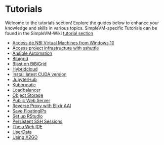 # Tutorials

Welcome to the tutorials section! Explore the guides below to enhance your knowledge and skills in various topics.
SimpleVM-specific Tutorials can be found in the SimpleVM-Wiki [tutorial section]({{extra.simplevm_wiki_link}}Tutorials)


- [Access de.NBI Virtual Machines from Windows 10](Win10_SSH/index.md)
- [Access project infrastructure with sshuttle](Sshuttle/index.md)
- [Ansible Automation](Ansible/index.md)
- [Bibigrid](BiBiGrid/index.md)
- [Blast on BiBiGrid](BlastOnBiBiGrid/index.md)
- [Hybridcloud](Hybridcloud/index.md)
- [Install latest CUDA version](CUDA/index.md)
- [JupyterHub](JupyterHub/index.md)
- [Kubermatic](Kubermatic/index.md)
- [Loadbalancer](Loadbalancer/index.md)
- [Object Storage](ObjectStorage/index.md)
- [Public Web Server](PublicWebServer/index.md)
- [Reverse Proxy with Elixir AAI](Elixir_AAI/Elixir_AAI.md)
- [Save FloatingIPs](SaveFloatingIPs/index.md)
- [Set up RStudio](RStudio_Server/index.md)
- [Persistent SSH Sessions](Persistent_SSH_Sessions/index.md)
- [Theia Web IDE](TheiaIde/index.md)
- [UserData](UserData/index.md)
- [Using X2GO](X2GO/x2go.md)